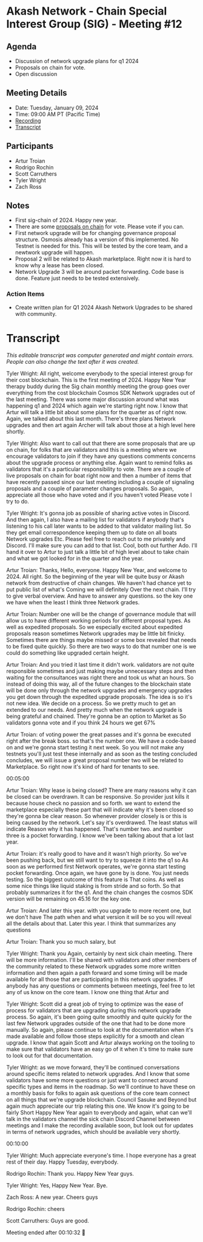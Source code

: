 # Akash Network - Chain Special Interest Group (SIG) - Meeting #12

## Agenda

- Discussion of network upgrade plans for q1 2024
- Proposals on chain for vote.
- Open discussion 

## Meeting Details

- Date: Tuesday, January 09, 2024
- Time: 09:00 AM PT (Pacific Time)
- [Recording](https://p2eg6ctrzmvcgqmibhpnvtje32gi3rt3nzdyjocfohwt6kiddsma.arweave.net/fohvCnHLKiNBiAne2s0k3oyNxntuR4S4RXHtPykDHJg)
- [Transcript](#transcript)


## Participants

- Artur Troian
- Rodrigo Rochin
- Scott Carruthers
- Tyler Wright
- Zach Ross


## Notes

- First sig-chain of 2024. Happy new year.
- There are some [proposals on chain](https://www.mintscan.io/akash/proposals) for vote. Please vote if you can. 
- First network upgrade will be for changing governance proposal structure. Osmosis already has a version of this implemented. No Testnet is needed for this. This will be tested by the core team, and a newtwork upgrade will happen.
- Proposal 2 will be related to Akash marketplace. Right now it is hard to know why a lease has been closed.
- Network Upgrade 3 will be around packet forwarding. Code base is done. Feature just needs to be tested extensively. 

### Action Items

- Create written plan for Q1 2024 Akash Network Upgrades to be shared with community.
  

# **Transcript**

_This editable transcript was computer generated and might contain errors. People can also change the text after it was created._

Tyler Wright: All right, welcome everybody to the special interest group for their cost blockchain. This is the first meeting of 2024. Happy New Year therapy buddy during the Sig chain monthly meeting the group goes over everything from the cost blockchain Cosmos SDK Network upgrades out of the last meeting. There was some major discussion around what was happening q1 and 2024 which again we're starting right now. I know that Artur will talk a little bit about some plans for the quarter as of right now. Again, we talked about this last month. There's three plans Network upgrades and then art again Archer will talk about those at a high level here shortly.

Tyler Wright: Also want to call out that there are some proposals that are up on chain, for folks that are validators and this is a meeting where we encourage validators to join if they have any questions comments concerns about the upgrade process or anything else. Again want to remind folks as validators that it's a particular responsibility to vote. There are a couple of live proposals on chain for boat right now and then a number of items that have recently passed since our last meeting including a couple of signaling proposals and a couple of parameter changes proposals. So again, appreciate all those who have voted and if you haven't voted Please vote I try to do.

Tyler Wright: It's gonna job as possible of sharing active votes in Discord. And then again, I also have a mailing list for validators if anybody that's listening to his call later wants to be added to that validator mailing list. So they get email correspondence keeping them up to date on all boats Network upgrades Etc. Please feel free to reach out to me privately and Discord. I'll make sure you can add to that list. Cool, both out further Ado. I'll hand it over to Artur to just talk a little bit of high level about to take chain and what we got looked for in the quarter and the year.

Artur Troian: Thanks, Hello, everyone. Happy New Year, and welcome to 2024. All right. So the beginning of the year will be quite busy or Akash network from destructive of chain changes. We haven't had chance yet to put public list of what's Coming we will definitely Over the next chain. I'll try to give verbal overview. And have to answer any questions. so the key one we have when the least I think three Network grades.

Artur Troian: Number one will be the change of governance module that will allow us to have different working periods for different proposal types. As well as expedited proposals. So we especially excited about expedited proposals reason sometimes Network upgrades may be little bit finicky. Sometimes there are things maybe missed or some box revealed that needs to be fixed quite quickly. So there are two ways to do that number one is we could do something like upgraded certain height.

Artur Troian: And you tried it last time it didn't work. validators are not quite responsible sometimes and just making maybe unnecessary steps and then waiting for the consultances was right there and took us what an hours. So instead of doing this way, all of the future changes to the blockchain state will be done only through the network upgrades and emergency upgrades you get down through the expedited upgrade proposals. The idea is so it's not new idea. We decide on a process. So we pretty much to get an extended to our needs. And pretty much when the network upgrade is being grateful and chained. They're gonna be an option to Market as So validators gonna vote and if you think 24 hours we get 67%

Artur Troian: of voting power the great passes and it's gonna be executed right after the break boss. so that's the number one. We have a code-based on and we're gonna start testing it next week. So you will not make any testnets you'll just test these internally and as soon as the testing concluded concludes, we will issue a great proposal number two will be related to Marketplace. So right now it's kind of hard for tenants to see.

00:05:00

Artur Troian: Why lease is being closed? There are many reasons why it can be closed can be overdrawn. It can be responsive. So provider just kills it because house check no passion and so forth. we want to extend the marketplace especially these part that will indicate why it's been closed so they're gonna be clear reason. So whenever provider closely is or this is being caused by the network. Let's say it's overdrawed. The least status will indicate Reason why it has happened. That's number two. and number three is a pocket forwarding. I know we've been talking about that a lot last year.

Artur Troian: it's really good to have and it wasn't high priority. So we've been pushing back, but we still want to try to squeeze it into the q1 so As soon as we performed first Network operates, we're gonna start testing pocket forwarding. Once again, we have gone by is done. You just needs testing. So the biggest outcome of this feature is That coins. As well as some nice things like liquid staking is from stride and so forth. So that probably summarizes it for the q1. And the chain changes the cosmos SDK version will be remaining on 45.16 for the key one.

Artur Troian: And later this year. with you upgrade to more recent one, but we don't have The path when and what version it will be so you will reveal all the details about that. Later this year. I think that summarizes any questions

Artur Troian: Thank you so much salary, but

Tyler Wright: Thank you Again, certainly by next sick chain meeting. There will be more information. I'll be shared with validators and other members of the community related to these Network upgrades some more written information and then again a path forward and some timing will be made available for all those that are participating in this network upgrades. If anybody has any questions or comments between meetings, feel free to let any of us know on the core team. I know one thing that Artur and

Tyler Wright: Scott did a great job of trying to optimize was the ease of process for validators that are upgrading during this network upgrade process. So again, it's been going quite smoothly and quite quickly for the last few Network upgrades outside of the one that had to be done more manually. So again, please continue to look at the documentation when it's made available and follow those steps explicitly for a smooth and clean upgrade. I know that again Scott and Artur always working on the tooling to make sure that validators have an easy go of it when it's time to make sure to look out for that documentation.

Tyler Wright: as we move forward, they'll be continued conversations around specific items related to network upgrades. And I know that some validators have some more questions or just want to connect around specific types and items in the roadmap. So we'll continue to have these on a monthly basis for folks to again ask questions of the core team connect on all things that we're upgrade blockchain. Council Sasuke and Beyond but again much appreciate our trip relating this one. We know it's going to be fairly Short Happy New Year again to everybody and again, what can we'll talk in the validators channel the sick chain Discord Channel between meetings and I make the recording available soon, but look out for updates in terms of network upgrades, which should be available very shortly.

00:10:00

Tyler Wright: Much appreciate everyone's time. I hope everyone has a great rest of their day. Happy Tuesday, everybody.

Rodrigo Rochin: Thank you. Happy New Year guys.

Tyler Wright: Yes, Happy New Year. Bye.

Zach Ross: A new year. Cheers guys

Rodrigo Rochin: cheers

Scott Carruthers: Guys are good.

Meeting ended after 00:10:32 👋

